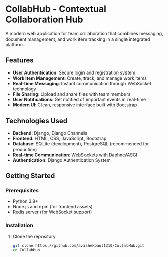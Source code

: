 # CollabHub - Contextual Collaboration Hub

A modern web application for team collaboration that combines messaging, document management, and work item tracking in a single integrated platform.

## Features

- **User Authentication**: Secure login and registration system
- **Work Item Management**: Create, track, and manage work items
- **Real-time Messaging**: Instant communication through WebSocket technology
- **File Sharing**: Upload and share files with team members
- **User Notifications**: Get notified of important events in real-time
- **Modern UI**: Clean, responsive interface built with Bootstrap

## Technologies Used

- **Backend**: Django, Django Channels
- **Frontend**: HTML, CSS, JavaScript, Bootstrap
- **Database**: SQLite (development), PostgreSQL (recommended for production)
- **Real-time Communication**: WebSockets with Daphne/ASGI
- **Authentication**: Django Authentication System

## Getting Started

### Prerequisites

- Python 3.8+
- Node.js and npm (for frontend assets)
- Redis server (for WebSocket support)

### Installation

1. Clone the repository
   ```bash
   git clone https://github.com/avishekpaul1310/CollabHub.git
   cd CollabHub
